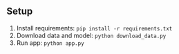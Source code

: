 ## Setup
1. Install requirements: `pip install -r requirements.txt`
2. Download data and model: `python download_data.py`
3. Run app: `python app.py`
